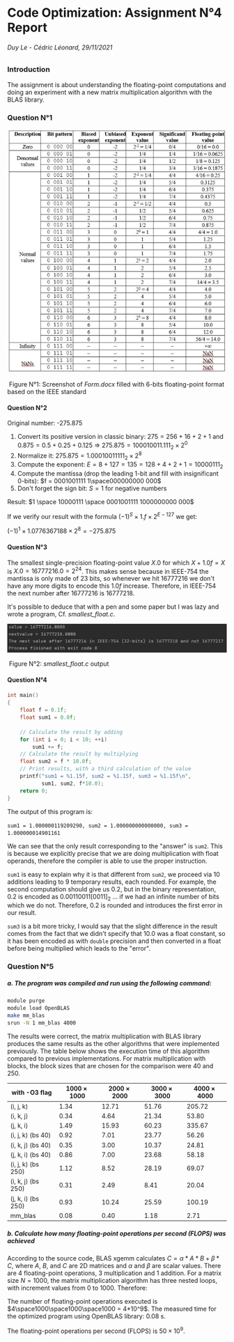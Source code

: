 # Code Optimization: Assignment N°4 Report

###### Duy Le - Cédric Léonard, 29/11/2021

### Introduction
The assignment is about understanding the floating-point computations and doing an experiment with a new matrix multiplication algorithm with the BLAS library.

### Question N°1

![Filled_form](Screens/Filled_form.JPG)

​			Figure N°1: Screenshot of *Form.docx* filled with 6-bits floating-point format based on the IEEE standard

#### Question N°2

Original number: -275.875

1. Convert its positive version in classic binary:  $275 = 256 + 16 + 2 + 1$   and $0.875 = 0.5 + 0.25 + 0.125$ => $275.875 = 100010011.111_2 \times 2^0$
2. Normalize it: $275.875 = 1.00010011111_2 \times 2^8$
3. Compute the exponent: $E = 8+127 = 135 = 128 + 4 + 2 + 1 = 10000111_2$
4. Compute the mantissa (drop the leading 1-bit and fill with insignificant 0-bits): $f = 0001001111 1\space000000000 000$ 
5. Don't forget the sign bit: $S = 1$ for negative numbers

Result: $1 \space 10000111 \space 0001001111 1000000000 000$

If we verify our result with the formula $(-1)^S \times 1.f \times 2^{E-127}$ we get:

$(-1)^1 \times 1.0776367188 \times 2^{8} = -275.875$

#### Question N°3

The smallest single-precision floating-point value $X.0$ for which $X+1.0f = X$ is  $X.0 = 16777216.0 = 2^{24}$. This makes sense because in IEEE-754 the mantissa is only made of 23 bits, so whenever we hit $16777216$ we don't have any more digits to encode this $1.0f$ increase. Therefore, in IEEE-754 the next number after $16777216$ is $16777218$.

It's possible to deduce that with a pen and some paper but I was lazy and wrote a program, Cf. *smallest_float.c*.

![smallest_float_output](Screens/smallest_float_output.JPG)

​																Figure N°2: *smallest_float.c* output

#### Question N°4

````C
int main()
{
    float f = 0.1f;
    float sum1 = 0.0f;

    // Calculate the result by adding
    for (int i = 0; i < 10; ++i)
        sum1 += f;
    // Calculate the result by multiplying
    float sum2 = f * 10.0f;
    // Print results, with a third calculation of the value
    printf("sum1 = %1.15f, sum2 = %1.15f, sum3 = %1.15f\n",
           sum1, sum2, f*10.0);
    return 0;
}
````

The output of this program is:

`sum1 = 1.000000119209290, sum2 = 1.000000000000000, sum3 = 1.000000014901161`

We can see that the only result corresponding to the "answer" is `sum2`. This is because we explicitly precise that we are doing multiplication with float operands, therefore the compiler is able to use the proper instruction.

`sum1` is easy to explain why it is that different from `sum2`, we proceed via 10 additions leading to 9 temporary results, each rounded. For example, the second computation should give us $0.2$, but in the binary representation, $0.2$ is encoded as  $0.00110011[0011]_2$  ... if we had an infinite number of bits which we do not. Therefore,  $0.2$ is rounded and introduces the first error in our result.

`sum3` is a bit more tricky, I would say that the slight difference in the result comes from the fact that we didn't specify that $10.0$ was a float constant, so it has been encoded as with `double` precision and then converted in a float before being multiplied which leads to the "error".

### Question N°5

##### a. The program was compiled and run using the following command:

````bash
module purge
module load OpenBLAS
make mm_blas
srun -N 1 mm_blas 4000
````

The results were correct, the matrix multiplication with BLAS library produces the same results as the other algorithms that were implemented previously.
The table below shows the execution time of this algorithm compared to previous implementations. For matrix multiplication with blocks, the block sizes that are chosen for the comparison were 40 and 250.

|    with -O3 flag   | $1000 \times 1000$ | $2000 \times 2000$ | $3000 \times 3000$ | $4000 \times 4000$ |
| ------------------ | ------------------ | ------------------ | ------------------ | ------------------ |
| (i, j, k)          | 1.34               | 12.71              | 51.76              | 205.72             |
| (i, k, j)          | 0.34               | 4.64               | 21.34              | 53.80              |
| (j, k, i)          | 1.49               | 15.93              | 60.23              | 335.67             |
| (i, j, k) (bs 40)  | 0.92               | 7.01               | 23.77              | 56.26              |
| (i, k, j) (bs 40)  | 0.35               | 3.00               | 10.37              | 24.81              |
| (j, k, i) (bs 40)  | 0.86               | 7.00               | 23.68              | 58.18              |
| (i, j, k) (bs 250) | 1.12               | 8.52               | 28.19              | 69.07              |
| (i, k, j) (bs 250) | 0.31               | 2.49               | 8.41               | 20.04              |
| (j, k, i) (bs 250) | 0.93               | 10.24              | 25.59              | 100.19             |
| mm_blas            | 0.08               | 0.40               | 1.18               | 2.71               |

##### b. Calculate how many floating-point operations per second (FLOPS) was achieved

According to the source code, BLAS xgemm calculates $C = \alpha*A * B + \beta*C$, where $A$, $B$, and $C$ are 2D matrices
and $\alpha$ and $\beta$ are scalar values. There are 4 floating-point operations, 3 multiplication and 1 addition.
For a matrix size $N = 1000$, the matrix multiplication algorithm has three nested loops, with increment values from 0 to 1000. Therefore:

The number of floating-point operations executed is $4\space1000\space1000\space1000 = 4*10^9$.
The measured time for the optimized program using OpenBLAS library: 0.08 s.

The floating-point operations per second (FLOPS) is $50 \times 10^9$.
